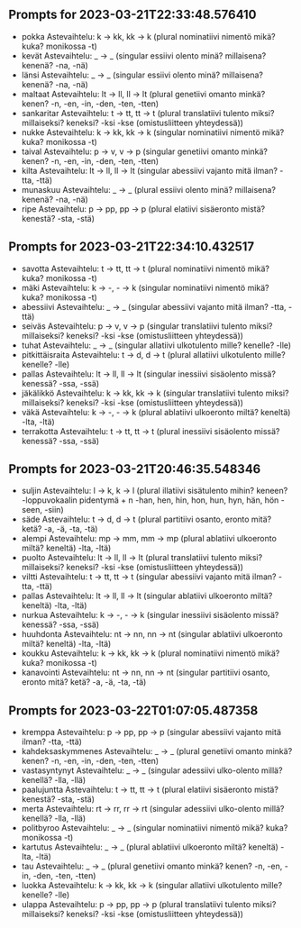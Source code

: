 ## Prompts for 2023-03-21T22:33:48.576410
- pokka Astevaihtelu: k -> kk, kk -> k (plural nominatiivi nimentö mikä? kuka? monikossa -t)
- kevät Astevaihtelu: _ -> _ (singular essiivi olento minä? millaisena? kenenä? -na, -nä)
- länsi Astevaihtelu: _ -> _ (singular essiivi olento minä? millaisena? kenenä? -na, -nä)
- maltaat Astevaihtelu: lt -> ll, ll -> lt (plural genetiivi omanto minkä? kenen? -n, -en, -in, -den, -ten, -tten)
- sankaritar Astevaihtelu: t -> tt, tt -> t (plural translatiivi tulento miksi? millaiseksi? keneksi? -ksi -kse (omistusliitteen yhteydessä))
- nukke Astevaihtelu: k -> kk, kk -> k (singular nominatiivi nimentö mikä? kuka? monikossa -t)
- taival Astevaihtelu: p -> v, v -> p (singular genetiivi omanto minkä? kenen? -n, -en, -in, -den, -ten, -tten)
- kilta Astevaihtelu: lt -> ll, ll -> lt (singular abessiivi vajanto mitä ilman? -tta, -ttä)
- munaskuu Astevaihtelu: _ -> _ (plural essiivi olento minä? millaisena? kenenä? -na, -nä)
- ripe Astevaihtelu: p -> pp, pp -> p (plural elatiivi sisäeronto mistä? kenestä? -sta, -stä)
## Prompts for 2023-03-21T22:34:10.432517
- savotta Astevaihtelu: t -> tt, tt -> t (plural nominatiivi nimentö mikä? kuka? monikossa -t)
- mäki Astevaihtelu: k -> -, - -> k (singular nominatiivi nimentö mikä? kuka? monikossa -t)
- abessiivi Astevaihtelu: _ -> _ (singular abessiivi vajanto mitä ilman? -tta, -ttä)
- seiväs Astevaihtelu: p -> v, v -> p (singular translatiivi tulento miksi? millaiseksi? keneksi? -ksi -kse (omistusliitteen yhteydessä))
- tuhat Astevaihtelu: _ -> _ (singular allatiivi ulkotulento mille? kenelle? -lle)
- pitkittäisraita Astevaihtelu: t -> d, d -> t (plural allatiivi ulkotulento mille? kenelle? -lle)
- pallas Astevaihtelu: lt -> ll, ll -> lt (singular inessiivi sisäolento missä? kenessä? -ssa, -ssä)
- jäkälikkö Astevaihtelu: k -> kk, kk -> k (singular translatiivi tulento miksi? millaiseksi? keneksi? -ksi -kse (omistusliitteen yhteydessä))
- väkä Astevaihtelu: k -> -, - -> k (plural ablatiivi ulkoeronto miltä? keneltä) -lta, -ltä)
- terrakotta Astevaihtelu: t -> tt, tt -> t (plural inessiivi sisäolento missä? kenessä? -ssa, -ssä)
## Prompts for 2023-03-21T20:46:35.548346
- suljin Astevaihtelu: l -> k, k -> l (plural illatiivi sisätulento mihin? keneen? -loppuvokaalin pidentymä + n  -han, hen, hin, hon, hun, hyn, hän, hön  -seen, -siin)
- säde Astevaihtelu: t -> d, d -> t (plural partitiivi osanto, eronto mitä? ketä? -a, -ä, -ta, -tä)
- alempi Astevaihtelu: mp -> mm, mm -> mp (plural ablatiivi ulkoeronto miltä? keneltä) -lta, -ltä)
- puolto Astevaihtelu: lt -> ll, ll -> lt (plural translatiivi tulento miksi? millaiseksi? keneksi? -ksi -kse (omistusliitteen yhteydessä))
- viltti Astevaihtelu: t -> tt, tt -> t (singular abessiivi vajanto mitä ilman? -tta, -ttä)
- pallas Astevaihtelu: lt -> ll, ll -> lt (singular ablatiivi ulkoeronto miltä? keneltä) -lta, -ltä)
- nurkua Astevaihtelu: k -> -, - -> k (singular inessiivi sisäolento missä? kenessä? -ssa, -ssä)
- huuhdonta Astevaihtelu: nt -> nn, nn -> nt (singular ablatiivi ulkoeronto miltä? keneltä) -lta, -ltä)
- koukku Astevaihtelu: k -> kk, kk -> k (plural nominatiivi nimentö mikä? kuka? monikossa -t)
- kanavointi Astevaihtelu: nt -> nn, nn -> nt (singular partitiivi osanto, eronto mitä? ketä? -a, -ä, -ta, -tä)
## Prompts for 2023-03-22T01:07:05.487358
- kremppa Astevaihtelu: p -> pp, pp -> p (singular abessiivi vajanto mitä ilman? -tta, -ttä)
- kahdeksaskymmenes Astevaihtelu: _ -> _ (plural genetiivi omanto minkä? kenen? -n, -en, -in, -den, -ten, -tten)
- vastasyntynyt Astevaihtelu: _ -> _ (singular adessiivi ulko-olento millä? kenellä? -lla, -llä)
- paalujuntta Astevaihtelu: t -> tt, tt -> t (plural elatiivi sisäeronto mistä? kenestä? -sta, -stä)
- merta Astevaihtelu: rt -> rr, rr -> rt (singular adessiivi ulko-olento millä? kenellä? -lla, -llä)
- politbyroo Astevaihtelu: _ -> _ (singular nominatiivi nimentö mikä? kuka? monikossa -t)
- kartutus Astevaihtelu: _ -> _ (plural ablatiivi ulkoeronto miltä? keneltä) -lta, -ltä)
- tau Astevaihtelu: _ -> _ (plural genetiivi omanto minkä? kenen? -n, -en, -in, -den, -ten, -tten)
- luokka Astevaihtelu: k -> kk, kk -> k (singular allatiivi ulkotulento mille? kenelle? -lle)
- ulappa Astevaihtelu: p -> pp, pp -> p (plural translatiivi tulento miksi? millaiseksi? keneksi? -ksi -kse (omistusliitteen yhteydessä))
